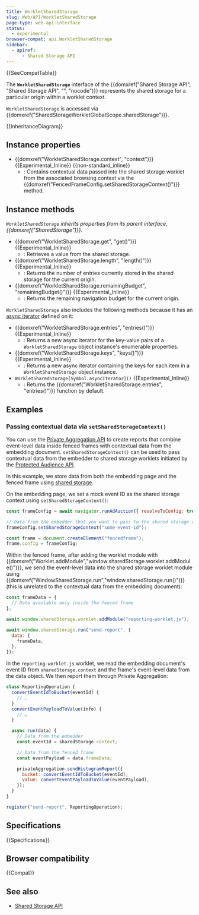 ```yaml
---
title: WorkletSharedStorage
slug: Web/API/WorkletSharedStorage
page-type: web-api-interface
status:
  - experimental
browser-compat: api.WorkletSharedStorage
sidebar:
  - apiref:
      - Shared Storage API
---
```


{{SeeCompatTable}}

The **`WorkletSharedStorage`** interface of the {{domxref("Shared Storage API", "Shared Storage API", "", "nocode")}} represents the shared storage for a particular origin within a worklet context.

`WorkletSharedStorage` is accessed via {{domxref("SharedStorageWorkletGlobalScope.sharedStorage")}}.

{{InheritanceDiagram}}

## Instance properties

- {{domxref("WorkletSharedStorage.context", "context")}} {{Experimental_Inline}} {{non-standard_inline}}
  - : Contains contextual data passed into the shared storage worklet from the associated browsing context via the {{domxref("FencedFrameConfig.setSharedStorageContext()")}} method.

## Instance methods

_`WorkletSharedStorage` inherits properties from its parent interface, {{domxref("SharedStorage")}}._

- {{domxref("WorkletSharedStorage.get", "get()")}} {{Experimental_Inline}}
  - : Retrieves a value from the shared storage.
- {{domxref("WorkletSharedStorage.length", "length()")}} {{Experimental_Inline}}
  - : Returns the number of entries currently stored in the shared storage for the current origin.
- {{domxref("WorkletSharedStorage.remainingBudget", "remainingBudget()")}} {{Experimental_Inline}}
  - : Returns the remaining navigation budget for the current origin.

`WorkletSharedStorage` also includes the following methods because it has an [async iterator](/en-US/docs/Web/JavaScript/Reference/Global_Objects/AsyncIterator) defined on it:

- {{domxref("WorkletSharedStorage.entries", "entries()")}} {{Experimental_Inline}}
  - : Returns a new async iterator for the key-value pairs of a `WorkletSharedStorage` object instance's enumerable properties.
- {{domxref("WorkletSharedStorage.keys", "keys()")}} {{Experimental_Inline}}
  - : Returns a new async iterator containing the keys for each item in a `WorkletSharedStorage` object instance.
- `WorkletSharedStorage[Symbol.asyncIterator]()` {{Experimental_Inline}}
  - : Returns the {{domxref("WorkletSharedStorage.entries", "entries()")}} function by default.

## Examples

### Passing contextual data via `setSharedStorageContext()`

You can use the [Private Aggregation API](https://privacysandbox.google.com/private-advertising/private-aggregation) to create reports that combine event-level data inside fenced frames with contextual data from the embedding document. `setSharedStorageContext()` can be used to pass contextual data from the embedder to shared storage worklets initiated by the [Protected Audience API](https://privacysandbox.google.com/private-advertising/protected-audience).

In this example, we store data from both the embedding page and the fenced frame using [shared storage](https://privacysandbox.google.com/private-advertising/shared-storage).

On the embedding page, we set a mock event ID as the shared storage context using `setSharedStorageContext()`:

```js
const frameConfig = await navigator.runAdAuction({ resolveToConfig: true });

// Data from the embedder that you want to pass to the shared storage worklet
frameConfig.setSharedStorageContext("some-event-id");

const frame = document.createElement("fencedframe");
frame.config = frameConfig;
```

Within the fenced frame, after adding the worklet module with {{domxref("Worklet.addModule","window.sharedStorage.worklet.addModule()")}}, we send the event-level data into the shared storage worklet module using {{domxref("WindowSharedStorage.run","window.sharedStorage.run()")}} (this is unrelated to the contextual data from the embedding document):

```js
const frameData = {
  // Data available only inside the fenced frame
};

await window.sharedStorage.worklet.addModule("reporting-worklet.js");

await window.sharedStorage.run("send-report", {
  data: {
    frameData,
  },
});
```

In the `reporting-worklet.js` worklet, we read the embedding document's event ID from `sharedStorage.context` and the frame's event-level data from the data object. We then report them through Private Aggregation:

```js
class ReportingOperation {
  convertEventIdToBucket(eventId) {
    // …
  }
  convertEventPayloadToValue(info) {
    // …
  }

  async run(data) {
    // Data from the embedder
    const eventId = sharedStorage.context;

    // Data from the fenced frame
    const eventPayload = data.frameData;

    privateAggregation.sendHistogramReport({
      bucket: convertEventIdToBucket(eventId),
      value: convertEventPayloadToValue(eventPayload),
    });
  }
}

register("send-report", ReportingOperation);
```

## Specifications

{{Specifications}}

## Browser compatibility

{{Compat}}

## See also

- [Shared Storage API](/en-US/docs/Web/API/Shared_Storage_API)
